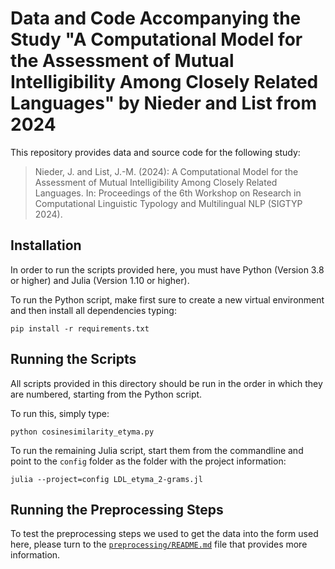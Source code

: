 # Data and Code Accompanying the Study "A Computational Model for the Assessment of Mutual Intelligibility Among Closely Related Languages" by Nieder and List from 2024

This repository provides data and source code for the following study:

> Nieder, J. and List, J.-M. (2024): A Computational Model for the Assessment of Mutual Intelligibility Among Closely Related Languages. In: Proceedings of the 6th Workshop on Research in Computational Linguistic Typology and Multilingual NLP (SIGTYP 2024).

## Installation

In order to run the scripts provided here, you must have Python (Version 3.8 or higher) and Julia (Version 1.10 or higher).

To run the Python script, make first sure to create a new virtual environment and then install all dependencies typing:

```
pip install -r requirements.txt
```

## Running the Scripts

All scripts provided in this directory should be run in the order in which they are numbered, starting from the Python script.

To run this, simply type:

```
python cosinesimilarity_etyma.py
```

To run the remaining Julia script, start them from the commandline and point to the `config` folder as the folder with the project information:

```
julia --project=config LDL_etyma_2-grams.jl
```

## Running the Preprocessing Steps

To test the preprocessing steps we used to get the data into the form used here, please turn to the [`preprocessing/README.md`](preprocessing/README.md) file that provides more information.
